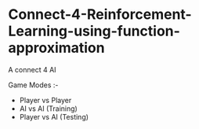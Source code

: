 # Connect-4-Reinforcement-Learning-using-function-approximation

A connect 4 AI

Game Modes :- 
* Player vs Player 
* AI vs AI (Training)
* Player vs AI (Testing)
